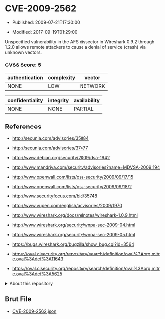 # CVE-2009-2562

- Published: 2009-07-21T17:30:00

- Modified: 2017-09-19T01:29:00

Unspecified vulnerability in the AFS dissector in Wireshark 0.9.2 through 1.2.0 allows remote attackers to cause a denial of service (crash) via unknown vectors.

### CVSS Score: **5**

| authentication | complexity | vector |
| --- | --- | --- |
| NONE | LOW | NETWORK |

| confidentiality | integrity | availability |
| --- | --- | --- |
| NONE | NONE | PARTIAL |

## References

* http://secunia.com/advisories/35884

* http://secunia.com/advisories/37477

* http://www.debian.org/security/2009/dsa-1942

* http://www.mandriva.com/security/advisories?name=MDVSA-2009:194

* http://www.openwall.com/lists/oss-security/2009/09/17/15

* http://www.openwall.com/lists/oss-security/2009/09/18/2

* http://www.securityfocus.com/bid/35748

* http://www.vupen.com/english/advisories/2009/1970

* http://www.wireshark.org/docs/relnotes/wireshark-1.0.9.html

* http://www.wireshark.org/security/wnpa-sec-2009-04.html

* http://www.wireshark.org/security/wnpa-sec-2009-05.html

* https://bugs.wireshark.org/bugzilla/show_bug.cgi?id=3564

* https://oval.cisecurity.org/repository/search/definition/oval%3Aorg.mitre.oval%3Adef%3A11643

* https://oval.cisecurity.org/repository/search/definition/oval%3Aorg.mitre.oval%3Adef%3A5625

<details>
<summary>About this repository</summary> 

  This repository is part of the project [Live Hack CVE](https://github.com/Live-Hack-CVE). Main website can be found [www.live-hack.org](https://www.live-hack.org) 
  
  Made by [Sn0wAlice](https://github.com/Sn0wAlice) for the people that care about security and need to have a feed of the latest CVEs. Hope you enjoy it, don't forget to star the repo and follow me on [Twitter](https://twitter.com/Sn0wAlice) and [Github](https://github.com/Sn0wAlice). And that is my [personnal website](https://www.alice-snow.me/)

  - [Home Page](https://github.com/Live-Hack-CVE)
  - [Framework](https://github.com/Live-Hack-CVE/cve-framework)
  - [CVE database](https://github.com/Live-Hack-CVE/full_database)
  - [Changelog](https://github.com/Live-Hack-CVE/Changelog)
</details>

## Brut File

* [CVE-2009-2562.json](https://raw.githubusercontent.com/Live-Hack-CVE/full_database/main/cves/2009/CVE-2009-2562.json)

